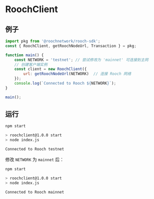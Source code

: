 # RoochClient

## 例子

```js
import pkg from '@roochnetwork/rooch-sdk';
const { RoochClient, getRoochNodeUrl, Transaction } = pkg;

function main() {
    const NETWORK = 'testnet'; // 尝试修改为 'mainnet' 可连接到主网
    // 创建客户端实例
    const client = new RoochClient({
        url: getRoochNodeUrl(NETWORK)  // 连接 Rooch 网络
    });
    console.log(`Connected to Rooch ${NETWORK}`);
}

main();
```

## 运行

```bash
npm start

> roochclient@1.0.0 start
> node index.js

Connected to Rooch testnet
```

修改 `NETWORK` 为 `mainnet` 后：

```bash
npm start

> roochclient@1.0.0 start
> node index.js

Connected to Rooch mainnet
```